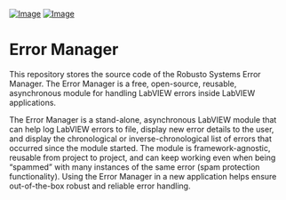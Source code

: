 [![Image](https://www.vipm.io/package/robusto_systems_lib_error_manager/badge.svg?metric=installs)](https://www.vipm.io/package/robusto_systems_lib_error_manager/) [![Image](https://www.vipm.io/package/robusto_systems_lib_error_manager/badge.svg?metric=stars)](https://www.vipm.io/package/robusto_systems_lib_error_manager/)

# Error Manager
This repository stores the source code of the Robusto Systems Error Manager. The Error Manager is a free, open-source, reusable, asynchronous module for handling LabVIEW errors inside LabVIEW applications.

The Error Manager is a stand-alone, asynchronous LabVIEW module that can help log LabVIEW errors to file, display new error details to the user, and display the chronological or inverse-chronological list of errors that occurred since the module started. The module is framework-agnostic, reusable from project to project, and can keep working even when being “spammed” with many instances of the same error (spam protection functionality). Using the Error Manager in a new application helps ensure out-of-the-box robust and reliable error handling.
